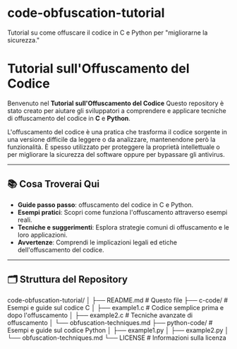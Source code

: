 # code-obfuscation-tutorial
Tutorial su come offuscare il codice in C e Python per "migliorarne la sicurezza."

# Tutorial sull'Offuscamento del Codice  

Benvenuto nel **Tutorial sull'Offuscamento del Codice** Questo repository è stato creato per aiutare gli sviluppatori a comprendere e applicare tecniche di offuscamento del codice in **C** e **Python**.  

L'offuscamento del codice è una pratica che trasforma il codice sorgente in una versione difficile da leggere o da analizzare, mantenendone però la funzionalità. È spesso utilizzato per proteggere la proprietà intellettuale o per migliorare la sicurezza del software oppure per bypassare gli antivirus.

---

## 📚 Cosa Troverai Qui  
- **Guide passo passo**: offuscamento del codice in C e Python.  
- **Esempi pratici**: Scopri come funziona l'offuscamento attraverso esempi reali.  
- **Tecniche e suggerimenti**: Esplora strategie comuni di offuscamento e le loro applicazioni.  
- **Avvertenze**: Comprendi le implicazioni legali ed etiche dell'offuscamento del codice.  

---

## 🗂️ Struttura del Repository  
code-obfuscation-tutorial/ │ ├── README.md # Questo file
├── c-code/ # Esempi e guide sul codice C
│ ├── example1.c # Codice semplice prima e dopo l'offuscamento
│ ├── example2.c # Tecniche avanzate di offuscamento
│ └── obfuscation-techniques.md
├── python-code/ # Esempi e guide sul codice Python
│ ├── example1.py
│ ├── example2.py
│ └── obfuscation-techniques.md
└── LICENSE # Informazioni sulla licenza

